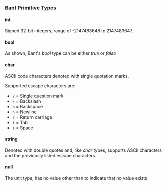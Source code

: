 ### Bant Primitive Types
#### int
Signed 32-bit integers, range of -2147483648 to 2147483647.

#### bool
As shown, Bant's _bool_ type can be either _true_ or _false_

#### char
ASCII code characters denoted with single quotation marks.

Supported escape characters are:
- ```?``` = Single question mark
- ```\``` = Backslash
- ```b``` = Backspace
- ```n``` = Newline
- ```r``` = Return carriage
- ```t``` = Tab
- ```s``` = Space

#### string
Denoted with double quotes and, like _char_ types, supports ASCII characters and the previously listed escape characters

#### null
The unit type, has no value other than to indicate that no value exists
